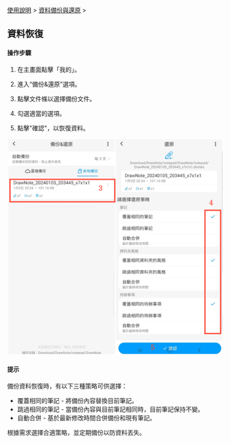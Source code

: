 [使用說明](/dragonnest/drawnote/manual/zh-tw) > [資料備份與還原](/dragonnest/drawnote/manual/zh/data_backup_and_recovery) >

資料恢復
---
#### 操作步驟

1. 在主畫面點擊「我的」。

2. 進入“備份&還原”選項。

3. 點擊文件條以選擇備份文件。

4. 勾選適當的選項。

5. 點擊"確認"，以恢復資料。


![](imgs/data_recovery1.png)

#### 提示
備份資料恢復時，有以下三種策略可供選擇：
- 覆蓋相同的筆記 - 將備份內容替換目前筆記。
- 跳過相同的筆記 - 當備份內容與目前筆記相同時，目前筆記保持不變。
- 自動合併 - 基於最新修改時間合併備份和現有筆記。

根據需求選擇合適策略，並定期備份以防資料丟失。
